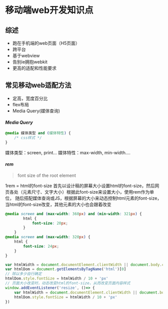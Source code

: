 # 移动端web开发知识点

## 综述
- 跑在手机端的web页面（H5页面）
- 跨平台
- 基于webview
- 告别ie拥抱webkit
- 更高的适配和性能要求
## 常见移动web适配方法
- 定高，宽度百分比
- flex布局
- Media Query(媒体查询)

#### *Media Query*
```css
@media 媒体类型 and (媒体特性) {
    /* css样式 */
}
```
媒体类型：screen, print...  媒体特性：max-width, min-width....

#### *rem*
> font size of the root element

1rem = html的font-size
首先以设计稿的屏幕大小设置html的font-size，然后网页各处（元素尺寸、文字大小）根据此font-size来设置大小，使用rem作为单位，
随后搭配媒体查询或JS，根据屏幕的大小来动态控制html元素的font-size，当html的font-size改变，其他元素的大小也会跟着改变
```css
@media screen and (max-width: 360px) and (min-width: 321px) {
        html {
            font-size: 20px;
        }
    }
@media screen and (max-width: 320px) {
    html {
        font-size: 24px;
    }
}
```
```js
var htmlWidth = document.documentElement.clientWidth || document.body.clientWidth
var htmlDom = document.getElementsByTagName('html')[0]
// 除以多少自行确定
htmlDom.style.fontSize = htmlWidth / 10 + 'px'
// 页面大小改变时，动态改变html的font-size，从而改变页面内容样式
window.addEventListener('resize', ()=> {
    var htmlWidth = document.documentElement.clientWidth || document.body.clientWidth
    htmlDom.style.fontSize = htmlWidth / 10 + 'px'
})
```

